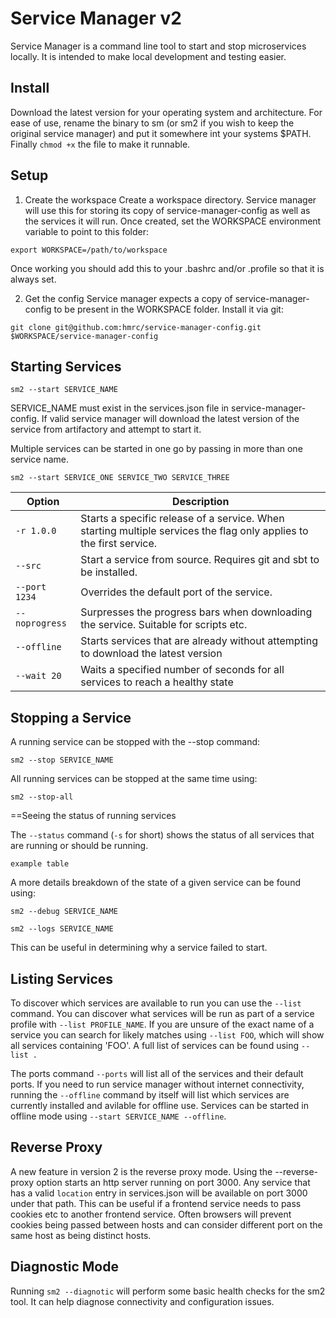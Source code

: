 # Service Manager v2

Service Manager is a command line tool to start and stop microservices locally.
It is intended to make local development and testing easier.

## Install

Download the latest version for your operating system and architecture.
For ease of use, rename the binary to sm (or sm2 if you wish to keep the original service manager) and put it somewhere
int your systems $PATH.
Finally `chmod +x` the file to make it runnable.

## Setup

1. Create the workspace
Create a workspace directory. Service manager will use this for storing its copy of service-manager-config as well as the services it will run.
Once created, set the WORKSPACE environment variable to point to this folder:
```
export WORKSPACE=/path/to/workspace
```
Once working you should add this to your .bashrc and/or .profile so that it is always set.

2. Get the config
Service manager expects a copy of service-manager-config to be present in the WORKSPACE folder.
Install it via git:
```
git clone git@github.com:hmrc/service-manager-config.git $WORKSPACE/service-manager-config
```

## Starting Services

```
sm2 --start SERVICE_NAME
```

SERVICE_NAME must exist in the services.json file in service-manager-config. If valid service manager will download
the latest version of the service from artifactory and attempt to start it.

Multiple services can be started in one go by passing in more than one service name.
```
sm2 --start SERVICE_ONE SERVICE_TWO SERVICE_THREE
```

| Option          | Description                                                                                                          |
|-----------------|----------------------------------------------------------------------------------------------------------------------|
| `-r 1.0.0`      | Starts a specific release of a service. When starting multiple services the flag only applies to the first service.  |
| `--src`         | Start a service from source. Requires git and sbt to be installed.                                                   |
| `--port 1234`   | Overrides the default port of the service.                                                                           |
| `--noprogress` | Surpresses the progress bars when downloading the service. Suitable for scripts etc.                                 |
| `--offline`     | Starts services that are already without attempting to download the latest version                                   |
| `--wait 20`     | Waits a specified number of seconds for all services to reach a healthy state                                        |

## Stopping a Service

A running service can be stopped with the --stop command:

```
sm2 --stop SERVICE_NAME
```

All running services can be stopped at the same time using:
```
sm2 --stop-all
```

==Seeing the status of running services

The `--status` command (`-s` for short) shows the status of all services that are running or should be running.

```
example table
```

A more details breakdown of the state of a given service can be found using:
```
sm2 --debug SERVICE_NAME

sm2 --logs SERVICE_NAME
```
This can be useful in determining why a service failed to start.

## Listing Services
To discover which services are available to run you can use the `--list` command.
You can discover what services will be run as part of a service profile with `--list PROFILE_NAME`.
If you are unsure of the exact name of a service you can search for likely matches using `--list FOO`, which will show all services containing 'FOO'.
A full list of services can be found using `--list .`

The ports command `--ports` will list all of the services and their default ports.
If you need to run service manager without internet connectivity, running the `--offline` command by itself will list which services are currently installed and avilable for offline use.
Services can be started in offline mode using `--start SERVICE_NAME --offline`.

## Reverse Proxy

A new feature in version 2 is the reverse proxy mode. Using the --reverse-proxy option starts an http server running on port 3000.
Any service that has a valid `location` entry in services.json will be available on port 3000 under that path.
This can be useful if a frontend service needs to pass cookies etc to another frontend service. Often browsers will prevent cookies being passed between hosts and can consider different port on the same host as being distinct hosts.

## Diagnostic Mode
Running `sm2 --diagnotic` will perform some basic health checks for the sm2 tool. It can help diagnose connectivity and configuration issues.


